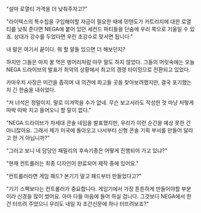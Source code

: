 "설마 로열티 가격을 더 낮춰주자고?"

"라이텍스의 특수칩을 구입해야할 자금이 필요한 때에 민텐도가 카트리지에 대한 로열티를 낮춰 준다면 NEGA에 붙어 있던 세컨드 파티들을 단숨에 우리 쪽으로 기울일 수 있죠. 상대가 강수를 두었다면 우린 초강수로 맞서면 됩니다."

내 말은 여기서 끝이다. 뭐 할 말들 있으면 더 해보던지?

하지만 그들은 마치 꿀 먹은 벙어리처럼 아무 말도 하지 않았다. 그들의 머릿속에는 오늘 NEGA 드라이브의 발표가 최악의 상황에서 최고의 경영 타이밍으로 전환되고 있었다.

카마우치 사장은 미간을 좁히며 내 의견에 파고들 곳을 찾아보려했지만, 결국 포기했는지 긴 한숨을 내쉬었다.

"저 녀석은 정말이지. 말로 이겨먹을 수가 없네. 무슨 보고서라도 작성한 것 마냥 저렇게 따박 따박 치고 들어오니 할 말이 없다."

"NEGA 드라이브가 차세대 콘솔 네임을 발표했지만, 우리가 이런 순간을 예상 못한 건 아니잖아요. 그래서 제가 미국에 돌아오고 나서부터 신형 콘솔 기획 부서를 만들어 달라고 한 거 아닙니까?"

"그러고 보니 네 담당인 패밀리의 후속기종은 어떻게 진행되어 가고 있냐?"

"현재 컨트롤러는 최종 디자인이 완료되어 제작 중에 있어요."

"컨트롤러라면 게임 패드? 본기기 말고 패드부터 만들었다고?"

"기기 스펙보다는 컨트롤러가 중요합니다. 게임기에서 가장 튼튼하게 만들어야할 부분이라 신경을 많이 썼어요. 아마 다들 마음에 들어 하실 겁니다. 그것보다 NEGA에서 한건 터뜨려 주었으니 우리도 내일 자 조간신문에 하나 터뜨려보죠?"